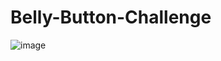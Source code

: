 # Belly-Button-Challenge

![image](https://user-images.githubusercontent.com/89439553/233853886-b80cd595-1235-425d-b17a-7eb2e34552fb.png)
